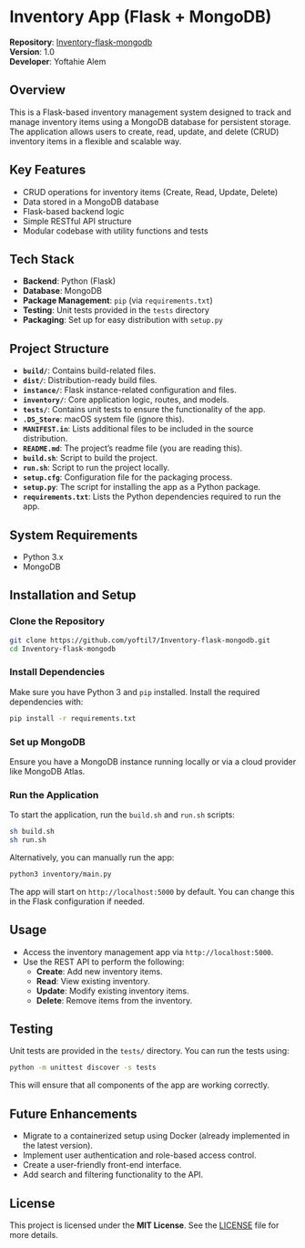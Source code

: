# **Inventory App (Flask + MongoDB)**

**Repository**: [Inventory-flask-mongodb](https://github.com/yoftil7/Inventory-flask-mongodb)  
**Version**: 1.0  
**Developer**: Yoftahie Alem

## **Overview**
This is a Flask-based inventory management system designed to track and manage inventory items using a MongoDB database for persistent storage. The application allows users to create, read, update, and delete (CRUD) inventory items in a flexible and scalable way.

## **Key Features**
- CRUD operations for inventory items (Create, Read, Update, Delete)
- Data stored in a MongoDB database
- Flask-based backend logic
- Simple RESTful API structure
- Modular codebase with utility functions and tests

## **Tech Stack**
- **Backend**: Python (Flask)
- **Database**: MongoDB
- **Package Management**: `pip` (via `requirements.txt`)
- **Testing**: Unit tests provided in the `tests` directory
- **Packaging**: Set up for easy distribution with `setup.py`

## **Project Structure**

- **`build/`**: Contains build-related files.
- **`dist/`**: Distribution-ready build files.
- **`instance/`**: Flask instance-related configuration and files.
- **`inventory/`**: Core application logic, routes, and models.
- **`tests/`**: Contains unit tests to ensure the functionality of the app.
- **`.DS_Store`**: macOS system file (ignore this).
- **`MANIFEST.in`**: Lists additional files to be included in the source distribution.
- **`README.md`**: The project’s readme file (you are reading this).
- **`build.sh`**: Script to build the project.
- **`run.sh`**: Script to run the project locally.
- **`setup.cfg`**: Configuration file for the packaging process.
- **`setup.py`**: The script for installing the app as a Python package.
- **`requirements.txt`**: Lists the Python dependencies required to run the app.

## **System Requirements**
- Python 3.x
- MongoDB

## **Installation and Setup**

### **Clone the Repository**
```bash
git clone https://github.com/yoftil7/Inventory-flask-mongodb.git
cd Inventory-flask-mongodb
```

### **Install Dependencies**
Make sure you have Python 3 and `pip` installed. Install the required dependencies with:

```bash
pip install -r requirements.txt
```

### **Set up MongoDB**
Ensure you have a MongoDB instance running locally or via a cloud provider like MongoDB Atlas.

### **Run the Application**
To start the application, run the `build.sh` and `run.sh` scripts:

```bash
sh build.sh
sh run.sh
```

Alternatively, you can manually run the app:

```bash
python3 inventory/main.py
```

The app will start on `http://localhost:5000` by default. You can change this in the Flask configuration if needed.

## **Usage**
- Access the inventory management app via `http://localhost:5000`.
- Use the REST API to perform the following:
  - **Create**: Add new inventory items.
  - **Read**: View existing inventory.
  - **Update**: Modify existing inventory items.
  - **Delete**: Remove items from the inventory.

## **Testing**
Unit tests are provided in the `tests/` directory. You can run the tests using:

```bash
python -m unittest discover -s tests
```

This will ensure that all components of the app are working correctly.

## **Future Enhancements**
- Migrate to a containerized setup using Docker (already implemented in the latest version).
- Implement user authentication and role-based access control.
- Create a user-friendly front-end interface.
- Add search and filtering functionality to the API.

## **License**
This project is licensed under the **MIT License**. See the [LICENSE](LICENSE) file for more details.
